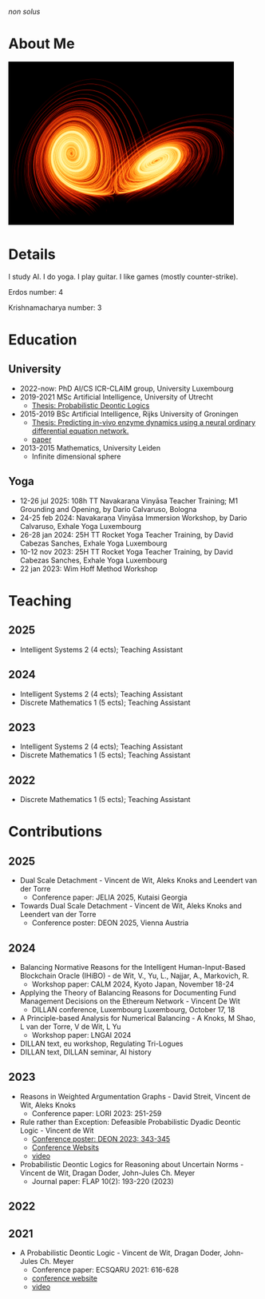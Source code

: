 *non solus*

# About Me
![image](Isolated.png "Lux et Veritas")

# Details
I study AI.
I do yoga.
I play guitar.
I like games (mostly counter-strike).

Erdos number: 4

Krishnamacharya number: 3

# Education
## University
- 2022-now: PhD AI/CS ICR-CLAIM group, University Luxembourg
- 2019-2021 MSc Artificial Intelligence, University of Utrecht
  - [Thesis: Probabilistic Deontic Logics](Thesis_ProbabilisticDeonticLogics.pdf)
- 2015-2019 BSc Artificial Intelligence, Rijks University of Groningen
  - [Thesis: Predicting in-vivo enzyme dynamics using a neural ordinary differential equation network.](bsc_thesis.pdf)
  - [paper](paper.pdf)
- 2013-2015 Mathematics, University Leiden
  - Infinite dimensional sphere

## Yoga
- 12-26 jul 2025: 108h TT Navakaraṇa Vinyāsa Teacher Training; M1 Grounding and Opening, by Dario Calvaruso, Bologna
- 24-25 feb 2024: Navakaraṇa Vinyāsa Immersion Workshop, by Dario Calvaruso, Exhale Yoga Luxembourg
- 26-28 jan 2024: 25H TT Rocket Yoga Teacher Training, by David Cabezas Sanches, Exhale Yoga Luxembourg
- 10-12 nov 2023: 25H TT Rocket Yoga Teacher Training, by David Cabezas Sanches, Exhale Yoga Luxembourg
- 22    jan 2023: Wim Hoff Method Workshop

# Teaching

## 2025
- Intelligent Systems 2 (4 ects); Teaching Assistant

## 2024
- Intelligent Systems 2 (4 ects); Teaching Assistant
- Discrete Mathematics 1 (5 ects); Teaching Assistant

## 2023 
- Intelligent Systems 2 (4 ects); Teaching Assistant
- Discrete Mathematics 1 (5 ects); Teaching Assistant
  
## 2022
- Discrete Mathematics 1 (5 ects); Teaching Assistant


# Contributions

## 2025

- Dual Scale Detachment - Vincent de Wit, Aleks Knoks and Leendert van der Torre
  - Conference paper: JELIA 2025, Kutaisi Georgia
- Towards Dual Scale Detachment - Vincent de Wit, Aleks Knoks and Leendert van der Torre	
  - Conference poster: DEON 2025, Vienna Austria


## 2024

- Balancing Normative Reasons for the Intelligent Human-Input-Based Blockchain Oracle (IHiBO) - de Wit, V., Yu, L., Najjar, A., Markovich, R.
  - Workshop paper: CALM 2024, Kyoto Japan, November 18-24
- Applying the Theory of Balancing Reasons for Documenting Fund Management Decisions on the Ethereum Network - Vincent De Wit
  - DILLAN conference, Luxembourg Luxembourg, October 17, 18
- A Principle-based Analysis for Numerical Balancing - A Knoks, M Shao, L van der Torre, V de Wit, L Yu
  - Workshop paper: LNGAI 2024
- DILLAN text, eu workshop, Regulating Tri-Logues
- DILLAN text, DILLAN seminar, AI history

## 2023

- Reasons in Weighted Argumentation Graphs - David Streit, Vincent de Wit, Aleks Knoks
  - Conference paper: LORI 2023: 251-259
- Rule rather than Exception: Defeasible Probabilistic Dyadic Deontic Logic - Vincent de Wit
  - [Conference poster: DEON 2023: 343-345](de_WIT_Defeasible_Probabilistic_Dyadic_Deontic_Logic.pdf)
  - [Conference Websits](https://oraprdnt.uqtr.uquebec.ca/portail/gscw031?owa_no_site=7185)
  - [video](https://oraprdnt.uqtr.uquebec.ca/portail/docs/GSC7185/O0005324072_6_Poster_ReasoningWithNormsAndUncertainty.webm)
- Probabilistic Deontic Logics for Reasoning about Uncertain Norms - Vincent de Wit, Dragan Doder, John-Jules Ch. Meyer
  - Journal paper: FLAP 10(2): 193-220 (2023)

## 2022

## 2021

- A Probabilistic Deontic Logic - Vincent de Wit, Dragan Doder, John-Jules Ch. Meyer
  - Conference paper: ECSQARU 2021: 616-628
  - [conference website](https://ecsqaru.utia.cas.cz)
  - [video](https://www.youtube.com/live/Hh944jtZoHE?si=m1ZsTVoZuJbxXtVy&t=1680)

